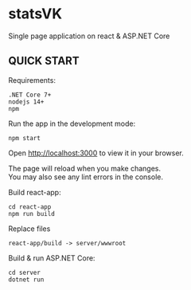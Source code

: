 statsVK
=======
Single page application on react & ASP.NET Core

QUICK START
-----------

Requirements:
  
	.NET Core 7+
  	nodejs 14+
  	npm

Run the app in the development mode:

	npm start

Open [http://localhost:3000](http://localhost:3000) to view it in your browser.

The page will reload when you make changes.\
You may also see any lint errors in the console.


Build react-app:

	cd react-app
	npm run build
	
Replace files
	
	react-app/build -> server/wwwroot

Build & run ASP.NET Core:

 	cd server
  	dotnet run
